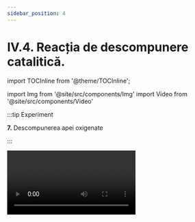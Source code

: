 ```yaml
---
sidebar_position: 4
---
```


# IV.4. Reacția de descompunere catalitică.

import TOCInline from '@theme/TOCInline';

<TOCInline toc={toc} />



import Img from '@site/src/components/Img'
import Video from '@site/src/components/Video'




:::tip Experiment

**7.** Descompunerea apei oxigenate

:::

<Video src="https://www.youtube.com/embed/dY47Ce1Y3OM" />


**Materiale necesare:** eprubetă, apă oxigenată 12%, dioxid de mangan (catalizator), chibrit, spatulă, clește de lemn, așchii de brad.

:::warning Atenție

**Experiment demonstrativ efectuat numai de către profesor!**

Apa oxigenată concentrată este caustică! Atenție când lucrezi cu surse de foc !
 
:::



**Descrierea experimentului:** 

- Pune în eprubetă apă oxigenată 12% și puțin praf negru de dioxid de mangan. 

- Ține eprubeta cu cleștele de lemn și vino deasupra ei cu o așchie de brad cu puncte incandescente.  
 

- Ce observi ?


:::note Observaţie

Apa oxigenată cu catalizator (MnO<sub>2</sub>)  se descompune energic, cu degajare de oxigen, care aprinde așchia de brad cu puncte incandescente.  

:::



**Concluzia experimentului:**

Apa oxigenată, în prezența catalizatorului (MnO<sub>2</sub>), se descompune și formează apă – H<sub>2</sub>O și oxigen – O<sub>2</sub>. Iată de ce apa oxigenată are rol de dezinfectant și decolorant: oxigenul degajat la descompunerea ei, la lumină, distruge microbii și decolorează sângele de pe o rană sau în cosmetică, la decolorarea părului.

Este o reacție de descompunere, întrucât avem un singur reactant: 


<Img className="img-responsive4" src="chimie/clasa8/capitolul4/4_4_Poza1_ReactieExperiment7_vers2.jpg" width="1000" height="191" />


<br></br>
<br></br>
<br></br>




